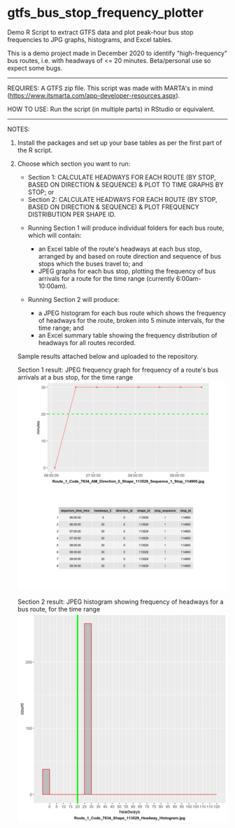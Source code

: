 # gtfs_bus_stop_frequency_plotter

Demo R Script to extract GTFS data and plot peak-hour bus stop frequencies to JPG graphs, histograms, and Excel tables.

This is a demo project made in December 2020 to identify "high-frequency" bus routes, i.e. with headways of <= 20 minutes. Beta/personal use so expect some bugs.

----------------------------------------------------------------

REQUIRES: A GTFS zip file. This script was made with MARTA's in mind (https://www.itsmarta.com/app-developer-resources.aspx).

HOW TO USE: Run the script (in multiple parts) in RStudio or equivalent. 

----------------------------------------------------------------

NOTES: 

1) Install the packages and set up your base tables as per the first part of the R script.

2) Choose which section you want to run:
   - Section 1: CALCULATE HEADWAYS FOR EACH ROUTE (BY STOP, BASED ON DIRECTION & SEQUENCE) & PLOT TO TIME GRAPHS BY STOP; or 
   - Section 2: CALCULATE HEADWAYS FOR EACH ROUTE (BY STOP, BASED ON DIRECTION & SEQUENCE) & PLOT FREQUENCY DISTRIBUTION PER SHAPE ID.
   
   * Running Section 1 will produce individual folders for each bus route, which will contain: 
     - an Excel table of the route's headways at each bus stop, arranged by and based on route direction and sequence of bus stops which the buses travel to; and
     - JPEG graphs for each bus stop, plotting the frequency of bus arrivals for a route for the time range (currently 6:00am-10:00am). 
       
   * Running Section 2 will produce:
     - a JPEG histogram for each bus route which shows the frequency of headways for the route, broken into 5 minute intervals, for the time range; and
     - an Excel summary table showing the frequency distribution of headways for all routes recorded. 
     
   Sample results attached below and uploaded to the repository.
   
   Section 1 result: JPEG frequency graph for frequency of a route's bus arrivals at a bus stop, for the time range
   ![alt text](https://github.com/SharonWHLing/gtfs_bus_stop_frequency_plotter/blob/main/SAMPLERESULTS-MARTA_Route_1_Code_7634/Route_1_Code_7634_AM_Direction_0_Shape_113529_Sequence_1_Stop_114900.jpg?raw=true)

   Section 2 result: JPEG histogram showing frequency of headways for a bus route, for the time range
   ![alt text](https://github.com/SharonWHLing/gtfs_bus_stop_frequency_plotter/blob/main/SAMPLERESULTS-MARTA_Route_1_Code_7634/Route_1_Code_7634_Shape_113529_Headway_Histogram.jpg?raw=true)
